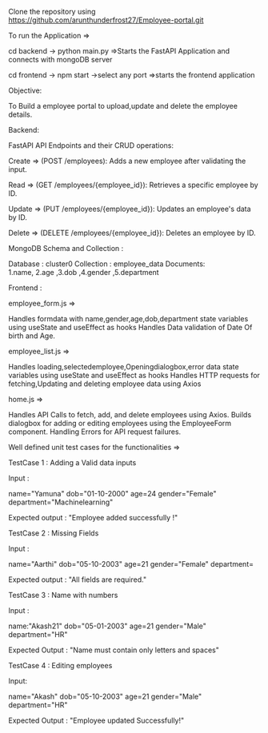 Clone the repository using https://github.com/arunthunderfrost27/Employee-portal.git

To run the Application =>

cd backend ->  python main.py =>Starts the FastAPI Application and connects with mongoDB server

cd frontend -> npm start ->select any port =>starts the frontend application

Objective:

To Build a employee portal to upload,update and delete the employee details.

Backend:

FastAPI API Endpoints and their CRUD operations:

Create => (POST /employees): Adds a new employee after validating the input.

Read   => (GET /employees/{employee_id}): Retrieves a specific employee by ID.

Update => (PUT /employees/{employee_id}): Updates an employee's data by ID.

Delete => (DELETE /employees/{employee_id}): Deletes an employee by ID.


MongoDB Schema and Collection :

Database : cluster0
Collection : employee_data
Documents:  
1.name, 2.age ,3.dob ,4.gender ,5.department


Frontend :

employee_form.js => 

Handles formdata with name,gender,age,dob,department state variables
using useState and useEffect as hooks
Handles Data validation of Date Of birth and Age.

employee_list.js =>


Handles loading,selectedemployee,Openingdialogbox,error data state variables 
using useState and useEffect as hooks
Handles HTTP requests for fetching,Updating and deleting employee data using Axios

home.js =>


Handles API Calls to fetch, add, and delete employees using Axios.
Builds dialogbox for adding or editing employees using the EmployeeForm component.
Handling Errors for API request failures.


Well defined unit test cases for the functionalities  =>

TestCase 1 : Adding a Valid data inputs

Input : 

name="Yamuna"
dob="01-10-2000"
age=24
gender="Female"
department="Machinelearning"

Expected output : "Employee added successfully !"

TestCase 2 : Missing Fields

Input :

name="Aarthi"
dob="05-10-2003"
age=21
gender="Female"
department=

Expected output : "All fields are required."

TestCase 3 : Name with numbers

Input :

name:"Akash21"
dob="05-01-2003"
age=21
gender="Male"
department="HR"

Expected Output : "Name must contain only letters and spaces"

TestCase 4 : Editing employees

Input:

name="Akash"
dob="05-10-2003"
age=21
gender="Male"
department="HR"

Expected Output : "Employee updated Successfully!"










